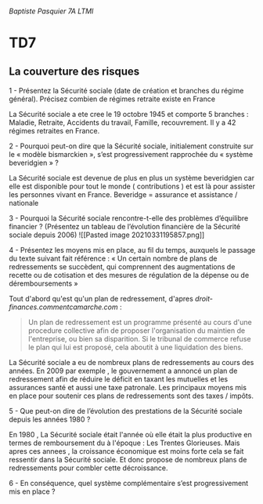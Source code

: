 ###### Baptiste Pasquier 7A LTMI
# TD7 

## La couverture des risques

1 -  Présentez la Sécurité sociale (date de création et branches du régime général). Précisez combien de régimes retraite existe en France

La Sécurité sociale  a ete cree le 19 octobre 1945 et comporte 5 branches : Maladie, Retraite, Accidents du travail, Famille, recouvrement. 
Il y a 42 régimes retraites en France. 

2 - Pourquoi peut-on dire que la Sécurité sociale, initialement construite sur le « modèle bismarckien », s’est progressivement rapprochée du « système beveridgien » ?

La Sécurité sociale est devenue de plus en plus un système beveridgien car elle est disponible pour tout le monde ( contributions ) et est là pour assister les personnes vivant en France.
Beveridge = assurance et assistance / nationale 

3 - Pourquoi la Sécurité sociale rencontre-t-elle des problèmes d’équilibre financier ? (Présentez un tableau de l’évolution financière de la Sécurité sociale depuis 2006)
![[Pasted image 20210331195857.png]]


4 - Présentez les moyens mis en place, au fil du temps, auxquels le passage du texte suivant fait référence : « Un certain nombre de plans de redressements se succèdent, qui comprennent des augmentations de recette ou de cotisation et des mesures de régulation de la dépense ou de déremboursements »

Tout d'abord qu'est qu'un plan de redressement, d'apres *droit-finances.commentcamarche.com* :
> Un plan de redressement est un programme présenté au cours d'une procedure collective  afin de proposer l'organisation du maintien de l'entreprise, ou bien sa disparition. Si le tribunal de commerce refuse le plan qui lui est proposé, cela aboutit à une liquidation des biens.

La Sécurité sociale a eu de nombreux plans de redressements au cours des années. En 2009 par exemple , le gouvernement a annoncé un plan de redressement afin de réduire le déficit en taxant les mutuelles et les assurances santé et aussi une taxe patronale. Les principaux moyens mis en place pour soutenir ces plans de redressements sont des taxes / impôts.

5 - Que peut-on dire de l’évolution des prestations de la Sécurité sociale depuis les années 1980 ?

En 1980 , La Sécurité sociale était l'année où elle était la plus productive en termes de remboursement du à l'époque : Les Trentes Glorieuses.
Mais apres ces annees , la croissance économique est moins forte cela se fait ressentir dans la Sécurité sociale. Et donc propose de nombreux plans de redressements pour combler cette décroissance.

6 - En conséquence, quel système complémentaire s’est progressivement mis en place ?

